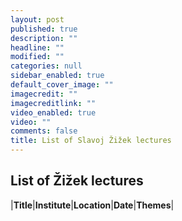 ```yaml
---
layout: post
published: true
description: ""
headline: ""
modified: ""
categories: null
sidebar_enabled: true
default_cover_image: ""
imagecredit: ""
imagecreditlink: ""
video_enabled: true
video: ""
comments: false
title: List of Slavoj Žižek lectures
---
```


## List of  Žižek lectures

|__Title__|__Institute__|__Location__|__Date__|__Themes__|
